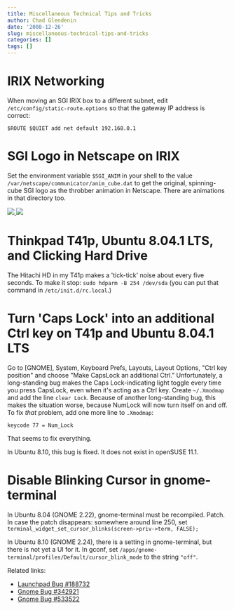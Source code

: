 ```yaml
---
title: Miscellaneous Technical Tips and Tricks
author: Chad Glendenin
date: '2008-12-26'
slug: miscellaneous-technical-tips-and-tricks
categories: []
tags: []
---
```


# IRIX Networking

When moving an SGI IRIX box to a different subnet, edit `/etc/config/static-route.options` so that the gateway IP address is correct:

```
$ROUTE $QUIET add net default 192.168.0.1
```

# SGI Logo in Netscape on IRIX

Set the environment variable `$SGI_ANIM` in your shell to the value `/var/netscape/communicator/anim_cube.dat` to get the original, spinning-cube SGI logo as the throbber animation in Netscape. There are animations in that directory too.

<a href="../../../../img/2008/sgi-netscape.png">
  <img src="../../../../img/2008/thumbnail/sgi-netscape.png"/>
</a>
<a href="../../../../img/2008/sgi-netscape-google.png">
  <img src="../../../../img/2008/thumbnail/sgi-netscape-google.png"/>
</a>

# Thinkpad T41p, Ubuntu 8.04.1 LTS, and Clicking Hard Drive

The Hitachi HD in my T41p makes a 'tick-tick' noise about every five seconds. To make it stop: `sudo hdparm -B 254 /dev/sda` (you can put that command in `/etc/init.d/rc.local`.)

# Turn 'Caps Lock' into an additional Ctrl key on T41p and Ubuntu 8.04.1 LTS

Go to [GNOME], System, Keyboard Prefs, Layouts, Layout Options, "Ctrl key position" and choose "Make CapsLock an additional Ctrl." Unfortunately, a long-standing bug makes the Caps Lock-indicating light toggle every time you press CapsLock, even when it's acting as a Ctrl key. Create `~/.Xmodmap` and add the line `clear Lock`. Because of another long-standing bug, this makes the situation worse, because NumLock will now turn itself on and off. To fix *that* problem, add one more line to `.Xmodmap`:

`keycode 77 = Num_Lock`

That seems to fix everything.

In Ubuntu 8.10, this bug is fixed. It does not exist in openSUSE 11.1. 

# Disable Blinking Cursor in gnome-terminal

In Ubuntu 8.04 (GNOME 2.22), gnome-terminal must be recompiled. Patch. In case the patch disappears: somewhere around line 250, set `terminal_widget_set_cursor_blinks(screen->priv->term, FALSE);`

In Ubuntu 8.10 (GNOME 2.24), there is a setting in gnome-terminal, but there is not yet a UI for it. In gconf, set `/apps/gnome-terminal/profiles/Default/cursor_blink_mode` to the string `"off"`.

Related links:

* [Launchpad Bug #188732](https://bugs.launchpad.net/ubuntu/+source/gnome-terminal/+bug/188732)
* [Gnome Bug #342921](https://bugzilla.gnome.org/show_bug.cgi?id=342921)
* [Gnome Bug #533522](https://bugzilla.gnome.org/show_bug.cgi?id=533522)
